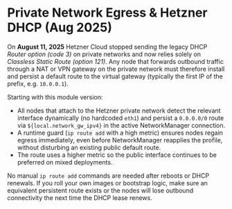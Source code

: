 # Private Network Egress & Hetzner DHCP (Aug 2025)

On **August 11, 2025** Hetzner Cloud stopped sending the legacy DHCP *Router option (code 3)* on private networks and now relies solely on *Classless Static Route (option 121)*. Any node that forwards outbound traffic through a NAT or VPN gateway on the private network must therefore install and persist a default route to the virtual gateway (typically the first IP of the prefix, e.g. `10.0.0.1`).

Starting with this module version:

- All nodes that attach to the Hetzner private network detect the relevant interface dynamically (no hardcoded `eth1`) and persist a `0.0.0.0/0` route via `${local.network_gw_ipv4}` in the active NetworkManager connection.
- A runtime guard (`ip route add` with a high metric) ensures nodes regain egress immediately, even before NetworkManager reapplies the profile, without disturbing an existing public default route.
- The route uses a higher metric so the public interface continues to be preferred on mixed deployments.

No manual `ip route add` commands are needed after reboots or DHCP renewals. If you roll your own images or bootstrap logic, make sure an equivalent persistent route exists or the nodes will lose outbound connectivity the next time the DHCP lease renews.
